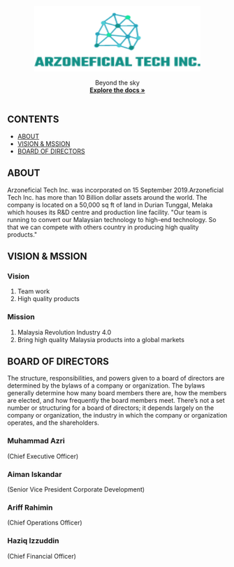 <br />
<p align="center">
  <a href="https://github.com/Skyman1208/Test-iCrime">
    <img src="logo.PNG" alt="Logo" width="380" height="150">
  </a>
  <p align="center">
    Beyond the sky
    <br />
    <a href="https://github.com/Skyman1208/Test-iCrime"><strong>Explore the docs »</strong></a>
    <br />
    <br />
  </p>
</p>


## CONTENTS

* [ABOUT](#ABOUT)
* [VISION & MSSION](#VISION-&-MSSION)
* [BOARD OF DIRECTORS](#BOARD-OF-DIRECTORS)


## ABOUT
Arzoneficial Tech Inc. was incorporated on 15 September 2019.Arzoneficial Tech Inc. has more than 10 Billion dollar assets around the world. The company is located on a 50,000 sq ft of land in Durian Tunggal, Melaka which houses its R&D centre and production line facility. "Our team is running to convert our Malaysian technology to high-end technology. So that we can compete with others country in producing high quality products."

## VISION & MSSION

### Vision
1. Team work
2. High quality products

### Mission
1. Malaysia Revolution Industry 4.0
2. Bring high quality Malaysia products into a global markets

## BOARD OF DIRECTORS
The structure, responsibilities, and powers given to a board of directors are determined by the bylaws of a company or organization. The bylaws generally determine how many board members there are, how the members are elected, and how frequently the board members meet. There’s not a set number or structuring for a board of directors; it depends largely on the company or organization, the industry in which the company or organization operates, and the shareholders.

### Muhammad Azri
(Chief Executive Officer)

### Aiman Iskandar
(Senior Vice President Corporate Development)

### Ariff Rahimin
(Chief Operations Officer)

### Haziq Izzuddin
(Chief Financial Officer)
